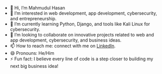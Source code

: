 - 👋 Hi, I’m Mahmudul Hasan
- 👀 I’m interested in web development, app development, cybersecurity, and entrepreneurship.  
- 🌱 I’m currently learning Python, Django, and tools like Kali Linux for cybersecurity.  
- 💞️ I’m looking to collaborate on innovative projects related to web and app development, cybersecurity, and business ideas.  
- 📫 How to reach me: connect with me on [LinkedIn](https://linkedin.com/in/mahmudulhasanzb).
- 😄 Pronouns: He/Him  
- ⚡ Fun fact: I believe every line of code is a step closer to building my next big business idea!
